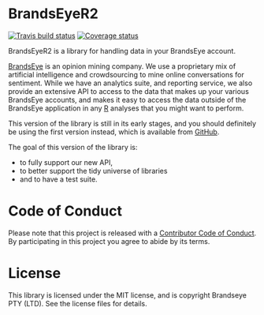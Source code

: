 
<!-- README.md is generated from README.Rmd. Please edit that file -->
BrandsEyeR2
===========

[![Travis build status](https://travis-ci.com/brandseye/brandseyer2.svg?branch=master)](https://travis-ci.com/brandseye/brandseyer2) [![Coverage status](https://codecov.io/gh/brandseye/brandseyer2/branch/master/graph/badge.svg)](https://codecov.io/github/brandseye/brandseyer2?branch=master)

BrandsEyeR2 is a library for handling data in your BrandsEye account.

[BrandsEye](http://www.brandseye.com) is an opinion mining company. We use a proprietary mix of artificial intelligence and crowdsourcing to mine online conversations for sentiment. While we have an analytics suite, and reporting service, we also provide an extensive API to access to the data that makes up your various BrandsEye accounts, and makes it easy to access the data outside of the BrandsEye application in any [R](http://www.r-project.org/) analyses that you might want to perform.

This version of the library is still in its early stages, and you should definitely be using the first version instead, which is available from [GitHub](https://github.com/brandseye/brandseyer "The original brandseyer library").

The goal of this version of the library is:

-   to fully support our new API,
-   to better support the tidy universe of libraries
-   and to have a test suite.

Code of Conduct
===============

Please note that this project is released with a [Contributor Code of Conduct](CODE_OF_CONDUCT.md). By participating in this project you agree to abide by its terms.

License
=======

This library is licensed under the MIT license, and is copyright Brandseye PTY (LTD). See the license files for details.
